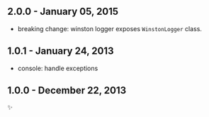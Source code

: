 2.0.0 - January 05, 2015
-------------------------
- breaking change: winston logger exposes `WinstonLogger` class.

1.0.1 - January 24, 2013
-------------------------
- console: handle exceptions

1.0.0 - December 22, 2013
-------------------------
:sparkles: